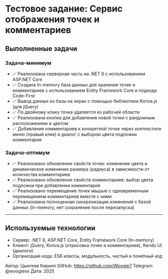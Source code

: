 # Тестовое задание: Сервис отображения точек и комментариев

## Выполненные задачи

### Задача-минимум

- ✅ Реализована серверная часть на .NET 6 с использованием ASP.NET Core  
- ✅ Создана In-memory база данных для хранения точек и комментариев с использованием Entity Framework Core и подхода Code-First  
- ✅ Вывод данных из базы на экран с помощью библиотеки Konva.js (для jQuery)  
- ✅ По двойному клику точка удаляется из рабочей области  
- ✅ Реализована кнопка для добавления новой точки с рандомным расположением и цветом  
- ✅ Добавление комментариев к конкретной точке через контекстное меню (правый клик) и диалог с выбором цвета подложки комментария  

### Задача-оптимум

- ✅ Реализовано обновление свойств точек: изменение цвета и динамическое изменение размера (радиуса) в зависимости от количества комментариев  
- ✅ Реализовано обновление свойств комментариев: выбор цвета подложки при добавлении комментария  
- ✅ Реализовано перемещение точек мышью с одновременным перемещением комментариев вместе с ними  
- ✅ Реализована полноценная синхронизация изменений с базой данных (In-memory, нет сохранения после перезапуска)  

---

## Используемые технологии

- Сервер: .NET 6, ASP.NET Core, Entity Framework Core (In-memory)  
- Клиент: jQuery, Konva.js (отрисовка точек и комментариев), Kendo UI (диалоги)  
- Организация кода: ES6 классы, модульность, чистый и понятный код  

Автор: Цынгеев Кирилл
GitHub: https://github.com/Woogie7
Telegram: @woogiees
Дата: 2025  
